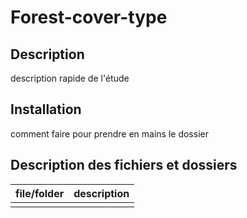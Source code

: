 # Forest-cover-type

## Description

description rapide de l'étude

## Installation

comment faire pour prendre en mains le dossier

## Description des fichiers et dossiers

| file/folder | description |
|-----------|-----------|
|  |  |

